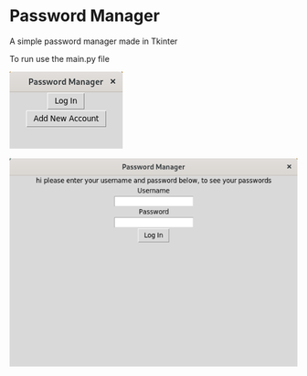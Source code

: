 # Password Manager

A simple password manager made in Tkinter

To run use the main.py file

![alt text](oie_9tPyfSrAQ0Qu.png)

![alt text](oie_En5YqIGHzRp6.png)
